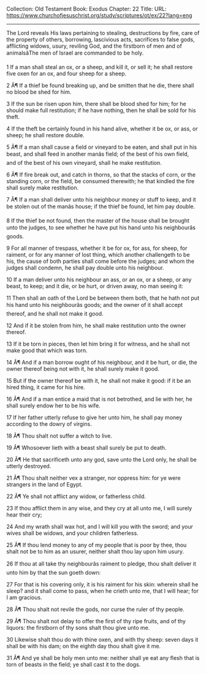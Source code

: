 Collection: Old Testament
Book: Exodus
Chapter: 22
Title: 
URL: https://www.churchofjesuschrist.org/study/scriptures/ot/ex/22?lang=eng

---

The Lord reveals His laws pertaining to stealing, destructions by fire, care of the property of others, borrowing, lascivious acts, sacrifices to false gods, afflicting widows, usury, reviling God, and the firstborn of men and of animalsâThe men of Israel are commanded to be holy.

1 If a man shall steal an ox, or a sheep, and kill it, or sell it; he shall restore five oxen for an ox, and four sheep for a sheep.

2 Â¶ If a thief be found breaking up, and be smitten that he die, there shall no blood be shed for him.

3 If the sun be risen upon him, there shall be blood shed for him; for he should make full restitution; if he have nothing, then he shall be sold for his theft.

4 If the theft be certainly found in his hand alive, whether it be ox, or ass, or sheep; he shall restore double.

5 Â¶ If a man shall cause a field or vineyard to be eaten, and shall put in his beast, and shall feed in another manâs field; of the best of his own field, and of the best of his own vineyard, shall he make restitution.

6 Â¶ If fire break out, and catch in thorns, so that the stacks of corn, or the standing corn, or the field, be consumed therewith; he that kindled the fire shall surely make restitution.

7 Â¶ If a man shall deliver unto his neighbour money or stuff to keep, and it be stolen out of the manâs house; if the thief be found, let him pay double.

8 If the thief be not found, then the master of the house shall be brought unto the judges, to see whether he have put his hand unto his neighbourâs goods.

9 For all manner of trespass, whether it be for ox, for ass, for sheep, for raiment, or for any manner of lost thing, which another challengeth to be his, the cause of both parties shall come before the judges; and whom the judges shall condemn, he shall pay double unto his neighbour.

10 If a man deliver unto his neighbour an ass, or an ox, or a sheep, or any beast, to keep; and it die, or be hurt, or driven away, no man seeing it:

11 Then shall an oath of the Lord be between them both, that he hath not put his hand unto his neighbourâs goods; and the owner of it shall accept thereof, and he shall not make it good.

12 And if it be stolen from him, he shall make restitution unto the owner thereof.

13 If it be torn in pieces, then let him bring it for witness, and he shall not make good that which was torn.

14 Â¶ And if a man borrow ought of his neighbour, and it be hurt, or die, the owner thereof being not with it, he shall surely make it good.

15 But if the owner thereof be with it, he shall not make it good: if it be an hired thing, it came for his hire.

16 Â¶ And if a man entice a maid that is not betrothed, and lie with her, he shall surely endow her to be his wife.

17 If her father utterly refuse to give her unto him, he shall pay money according to the dowry of virgins.

18 Â¶ Thou shalt not suffer a witch to live.

19 Â¶ Whosoever lieth with a beast shall surely be put to death.

20 Â¶ He that sacrificeth unto any god, save unto the Lord only, he shall be utterly destroyed.

21 Â¶ Thou shalt neither vex a stranger, nor oppress him: for ye were strangers in the land of Egypt.

22 Â¶ Ye shall not afflict any widow, or fatherless child.

23 If thou afflict them in any wise, and they cry at all unto me, I will surely hear their cry;

24 And my wrath shall wax hot, and I will kill you with the sword; and your wives shall be widows, and your children fatherless.

25 Â¶ If thou lend money to any of my people that is poor by thee, thou shalt not be to him as an usurer, neither shalt thou lay upon him usury.

26 If thou at all take thy neighbourâs raiment to pledge, thou shalt deliver it unto him by that the sun goeth down:

27 For that is his covering only, it is his raiment for his skin: wherein shall he sleep? and it shall come to pass, when he crieth unto me, that I will hear; for I am gracious.

28 Â¶ Thou shalt not revile the gods, nor curse the ruler of thy people.

29 Â¶ Thou shalt not delay to offer the first of thy ripe fruits, and of thy liquors: the firstborn of thy sons shalt thou give unto me.

30 Likewise shalt thou do with thine oxen, and with thy sheep: seven days it shall be with his dam; on the eighth day thou shalt give it me.

31 Â¶ And ye shall be holy men unto me: neither shall ye eat any flesh that is torn of beasts in the field; ye shall cast it to the dogs.
